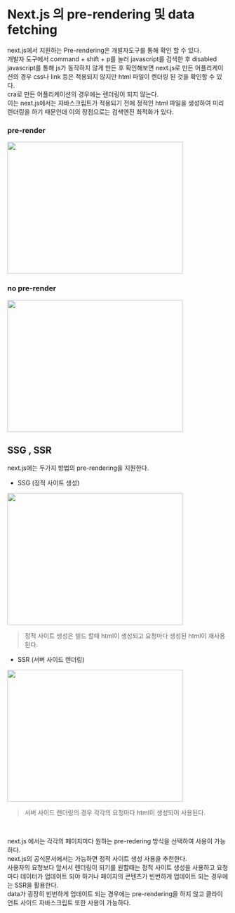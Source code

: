 # Next.js 의 pre-rendering 및 data fetching

next.js에서 지원하는 Pre-rendering은 개발자도구를 통해 확인 할 수 있다.<br>
개발자 도구에서 command + shift + p를 눌러 javascript를 검색한 후 disabled javascript를 통해 js가 동작하지 않게 만든 후 확인해보면 next.js로 만든 어플리케이션의 경우 css나 link 등은 적용되지 않지만 html 파일이 렌더링 된 것을 확인할 수 있다.<br>
cra로 만든 어플리케이션의 경우에는 렌더링이 되지 않는다.<br>
이는 next.js에서는 자바스크립트가 적용되기 전에 정적인 html 파일을 생성하여 미리 렌더링을 하기 때문인데 이의 장점으로는 검색엔진 최적화가 있다.<br>

### pre-render

<img src='https://user-images.githubusercontent.com/77574867/122868590-1d803b00-d366-11eb-9225-b5caebcb4bea.png' width='400px' height='300px'>

### no pre-render

<img src='https://user-images.githubusercontent.com/77574867/122868585-1b1de100-d366-11eb-95d0-8f008ee34132.png' width='400px' height='300px'>

## SSG , SSR 

next.js에는 두가지 방법의 pre-rendering을 지원한다.

- SSG (정적 사이트 생성)

<img src='https://user-images.githubusercontent.com/77574867/122869515-58cf3980-d367-11eb-9c66-812df84ff88b.png' width='400px' height='300px'>

> 정적 사이트 생성은 빌드 할때 html이 생성되고 요청마다 생성된 html이 재사용된다.


- SSR (서버 사이드 렌더링)

<img src='https://user-images.githubusercontent.com/77574867/122869505-566cdf80-d367-11eb-8da1-80218de35d58.png' width='400px' height='300px'>

> 서버 사이드 렌더링의 경우 각각의 요청마다 html이 생성되어 사용된다.

<br>

next.js 에서는 각각의 페이지마다 원하는 pre-redering 방식을 선택하여 사용이 가능하다.<br>
next.js의 공식문서에서는 가능하면 정적 사이트 생성 사용을 추천한다.<br>
사용자의 요청보다 앞서서 렌더링이 되기를 원할때는 정적 사이트 생성을 사용하고 요청마다 데이터가 업데이트 되야 하거나 페이지의 콘텐츠가 빈번하게 업데이트 되는 경우에는 SSR을 활용한다.<br>
data가 굉장히 빈번하게 업데이트 되는 경우에는 pre-rendering을 하지 않고 클라이언트 사이드 자바스크립트 또한 사용이 가능하다.